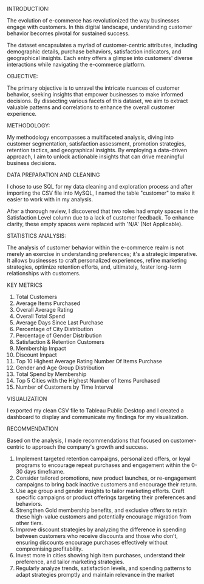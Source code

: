 INTRODUCTION:

The evolution of e-commerce has revolutionized the way businesses engage with customers. In this digital landscape, understanding customer behavior becomes pivotal for sustained success.

The dataset encapsulates a myriad of customer-centric attributes, including demographic details, purchase behaviors, satisfaction indicators, and geographical insights. Each entry offers a glimpse into customers' diverse interactions while navigating the e-commerce platform.

OBJECTIVE:

The primary objective is to unravel the intricate nuances of customer behavior, seeking insights that empower businesses to make informed decisions. By dissecting various facets of this dataset, we aim to extract valuable patterns and correlations to enhance the overall customer experience.

METHODOLOGY:

My methodology encompasses a multifaceted analysis, diving into customer segmentation, satisfaction assessment, promotion strategies, retention tactics, and geographical insights. By employing a data-driven approach, I aim to unlock actionable insights that can drive meaningful business decisions.

DATA PREPARATION AND CLEANING

I chose to use SQL for my data cleaning and exploration process and after importing the CSV file into MySQL, I named the table "customer" to make it easier to work with in my analysis.

After a thorough review, I discovered that two roles had empty spaces in the Satisfaction Level column due to a lack of customer feedback. To enhance clarity, these empty spaces were replaced with 'N/A' (Not Applicable). 

STATISTICS ANALYSIS:

The analysis of customer behavior within the e-commerce realm is not merely an exercise in understanding preferences; it's a strategic imperative. It allows businesses to craft personalized experiences, refine marketing strategies, optimize retention efforts, and, ultimately, foster long-term relationships with customers.

KEY METRICS

1. Total Customers
2. Average Items Purchased
3. Overall Average Rating
4. Overall Total Spend
5. Average Days Since Last Purchase
6. Percentage of City Distribution
7. Percentage of Gender Distribution
8. Satisfaction & Retention Customers
9. Membership Impact
10. Discount Impact
11. Top 10 Highest Average Rating Number Of Items Purchase
12. Gender and Age Group Distribution
13. Total Spend by Membership
14. Top 5 Cities with the Highest Number of Items Purchased
15. Number of Customers by Time Interval

VISUALIZATION

I exported my clean CSV file to Tableau Public Desktop and I created a dashboard to display and communicate my findings for my visualization.

RECOMMENDATION

Based on the analysis, I made recommendations that focused on customer-centric to approach the company's growth and success.

1. Implement targeted retention campaigns, personalized offers, or loyal programs to encourage repeat purchases and engagement within the 0-30 days timeframe.
2. Consider tailored promotions, new product launches, or re-engagement campaigns to bring back inactive customers and encourage their return.
3. Use age group and gender insights to tailor marketing efforts. Craft specific campaigns or product offerings targeting their preferences and behaviors.
4. Strengthen Gold membership benefits, and exclusive offers to retain these high-value customers and potentially encourage migration from other tiers.
5. Improve discount strategies by analyzing the difference in spending between customers who receive discounts and those who don’t, ensuring  discounts encourage purchases effectively without compromising profitability.
6. Invest more in cities showing high item purchases, understand their preference, and tailor marketing strategies.
7. Regularly analyze trends, satisfaction levels, and spending patterns to adapt strategies promptly and maintain relevance in the market
